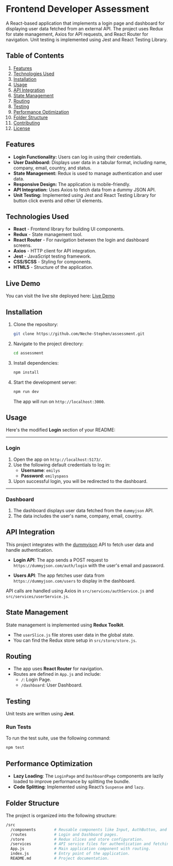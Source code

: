 
# Frontend Developer Assessment

A React-based application that implements a login page and dashboard for displaying user data fetched from an external API. The project uses Redux for state management, Axios for API requests, and React Router for navigation. Unit testing is implemented using Jest and React Testing Library.

## Table of Contents
1. [Features](#features)
2. [Technologies Used](#technologies-used)
3. [Installation](#installation)
4. [Usage](#usage)
5. [API Integration](#api-integration)
6. [State Management](#state-management)
7. [Routing](#routing)
8. [Testing](#testing)
9. [Performance Optimization](#performance-optimization)
10. [Folder Structure](#folder-structure)
11. [Contributing](#contributing)
12. [License](#license)

## Features

- **Login Functionality:** Users can log in using their credentials.
- **User Dashboard:** Displays user data in a tabular format, including name, company, email, country, and status.
- **State Management:** Redux is used to manage authentication and user data.
- **Responsive Design:** The application is mobile-friendly.
- **API Integration:** Uses Axios to fetch data from a dummy JSON API.
- **Unit Testing:** Implemented using Jest and React Testing Library for button click events and other UI elements.

## Technologies Used

- **React** - Frontend library for building UI components.
- **Redux** - State management tool.
- **React Router** - For navigation between the login and dashboard screens.
- **Axios** - HTTP client for API integration.
- **Jest** - JavaScript testing framework.
- **CSS/SCSS** - Styling for components.
- **HTML5** - Structure of the application.

## Live Demo

You can visit the live site deployed here: [Live Demo](https://pearmonie-assessment1.vercel.app/)

## Installation

1. Clone the repository:
   ```bash
   git clone https://github.com/Neche-Stephen/assessment.git
   ```

2. Navigate to the project directory:
   ```bash
   cd assessment
   ```

3. Install dependencies:
   ```bash
   npm install
   ```

4. Start the development server:
   ```bash
   npm run dev
   ```

   The app will run on `http://localhost:3000`.

## Usage

Here's the modified **Login** section of your README:

---

### Login

1. Open the app on `http://localhost:5173/`.
2. Use the following default credentials to log in:
   - **Username**: `emilys`
   - **Password**: `emilyspass`
3. Upon successful login, you will be redirected to the dashboard.

---


### Dashboard

1. The dashboard displays user data fetched from the `dummyjson` API.
2. The data includes the user's name, company, email, country.

## API Integration

This project integrates with the [dummyjson](https://dummyjson.com) API to fetch user data and handle authentication.

- **Login API**: The app sends a POST request to `https://dummyjson.com/auth/login` with the user's email and password.
  
- **Users API**: The app fetches user data from `https://dummyjson.com/users` to display in the dashboard.

API calls are handled using Axios in `src/services/authService.js` and `src/services/userService.js`.

## State Management

State management is implemented using **Redux Toolkit**. 

- The `userSlice.js` file stores user data in the global state.
- You can find the Redux store setup in `src/store/store.js`.


## Routing

- The app uses **React Router** for navigation.
- Routes are defined in `App.js` and include:
  - `/`: Login Page.
  - `/dashboard`: User Dashboard.

## Testing

Unit tests are written using **Jest**.

### Run Tests

To run the test suite, use the following command:

```bash
npm test
```

## Performance Optimization

- **Lazy Loading**: The `LoginPage` and `DashboardPage` components are lazily loaded to improve performance by splitting the bundle.
- **Code Splitting**: Implemented using React’s `Suspense` and `lazy`.

## Folder Structure

The project is organized into the following structure:

```bash
/src
  /components        # Reusable components like Input, AuthButton, and UserTable.
  /routes            # Login and Dashboard pages.
  /store             # Redux slices and store configuration.
  /services          # API service files for authentication and fetching users.
  App.js             # Main application component with routing.
  index.js           # Entry point of the application.
  README.md          # Project documentation.
```
